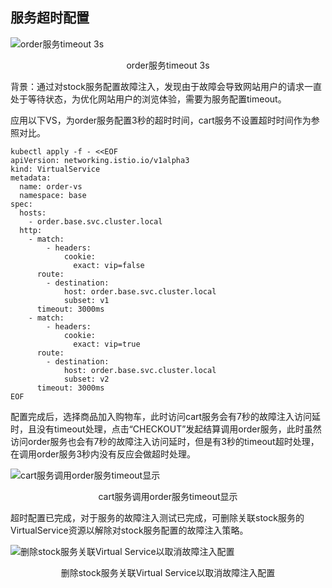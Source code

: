 ## 服务超时配置

![order服务timeout 3s](https://qcloudimg.tencent-cloud.cn/raw/35fe35d79581f3dd243b67bf798fa9c4.svg)
<center>order服务timeout 3s</center>



背景：通过对stock服务配置故障注入，发现由于故障会导致网站用户的请求一直处于等待状态，为优化网站用户的浏览体验，需要为服务配置timeout。

应用以下VS，为order服务配置3秒的超时时间，cart服务不设置超时时间作为参照对比。

```
kubectl apply -f - <<EOF
apiVersion: networking.istio.io/v1alpha3
kind: VirtualService
metadata:
  name: order-vs
  namespace: base
spec:
  hosts:
    - order.base.svc.cluster.local
  http:
    - match:
        - headers:
            cookie:
              exact: vip=false
      route:
        - destination:
            host: order.base.svc.cluster.local
            subset: v1
      timeout: 3000ms
    - match:
        - headers:
            cookie:
              exact: vip=true
      route:
        - destination:
            host: order.base.svc.cluster.local
            subset: v2
      timeout: 3000ms
EOF
```

配置完成后，选择商品加入购物车，此时访问cart服务会有7秒的故障注入访问延时，且没有timeout处理，点击“CHECKOUT”发起结算调用order服务，此时虽然访问order服务也会有7秒的故障注入访问延时，但是有3秒的timeout超时处理，在调用order服务3秒内没有反应会做超时处理。

![cart服务调用order服务timeout显示](https://qcloudimg.tencent-cloud.cn/raw/7d255c7b0ad89e371f93c912ba1ac5c5.png)
<center>cart服务调用order服务timeout显示</center>



超时配置已完成，对于服务的故障注入测试已完成，可删除关联stock服务的VirtualService资源以解除对stock服务配置的故障注入策略。

![删除stock服务关联Virtual Service以取消故障注入配置](https://qcloudimg.tencent-cloud.cn/raw/e22240ad8a06df094fefb59b9ae8a7f8.png)
<center>删除stock服务关联Virtual Service以取消故障注入配置</center>
